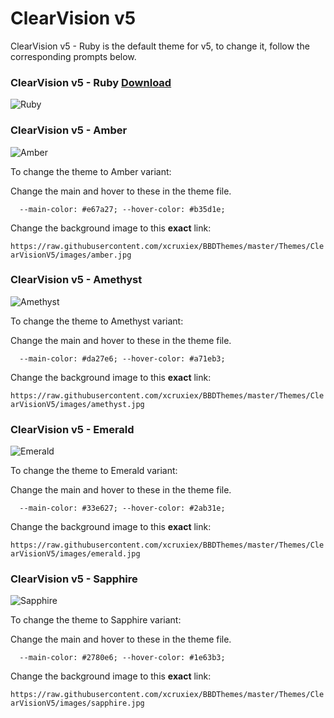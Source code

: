 # ClearVision v5

ClearVision v5 - Ruby is the default theme for v5, to change it, follow the corresponding prompts below.

### ClearVision v5 - Ruby [Download](https://raw.githubusercontent.com/xcruxiex/BBDThemes/master/Themes/ClearVisionV5/themes/ClearVision_Ruby.theme.css)
![Ruby](https://raw.githubusercontent.com/xcruxiex/BBDThemes/master/Themes/ClearVisionV5/screenshots/Ruby.png)


### ClearVision v5 - Amber
![Amber](https://raw.githubusercontent.com/xcruxiex/BBDThemes/master/Themes/ClearVisionV5/screenshots/Amber.png)

To change the theme to Amber variant:

Change the main and hover to these in the theme file.

`	--main-color: #e67a27;
	--hover-color: #b35d1e;
`

Change the background image to this **exact** link: 

`https://raw.githubusercontent.com/xcruxiex/BBDThemes/master/Themes/ClearVisionV5/images/amber.jpg`

### ClearVision v5 - Amethyst
![Amethyst](https://raw.githubusercontent.com/xcruxiex/BBDThemes/master/Themes/ClearVisionV5/screenshots/Amethyst.png)

To change the theme to Amethyst variant:

Change the main and hover to these in the theme file.

`	--main-color: #da27e6;
	--hover-color: #a71eb3;
`

Change the background image to this **exact** link: 

`https://raw.githubusercontent.com/xcruxiex/BBDThemes/master/Themes/ClearVisionV5/images/amethyst.jpg`

### ClearVision v5 - Emerald
![Emerald](https://raw.githubusercontent.com/xcruxiex/BBDThemes/master/Themes/ClearVisionV5/screenshots/Emerald.png)

To change the theme to Emerald variant:

Change the main and hover to these in the theme file.

`	--main-color: #33e627;
	--hover-color: #2ab31e;
`

Change the background image to this **exact** link: 

`https://raw.githubusercontent.com/xcruxiex/BBDThemes/master/Themes/ClearVisionV5/images/emerald.jpg`

### ClearVision v5 - Sapphire
![Sapphire](https://raw.githubusercontent.com/xcruxiex/BBDThemes/master/Themes/ClearVisionV5/screenshots/Sapphire.png)

To change the theme to Sapphire variant:

Change the main and hover to these in the theme file.

`	--main-color: #2780e6;
	--hover-color: #1e63b3;
`

Change the background image to this **exact** link: 

`https://raw.githubusercontent.com/xcruxiex/BBDThemes/master/Themes/ClearVisionV5/images/sapphire.jpg`
